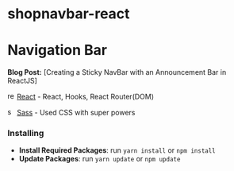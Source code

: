 # shopnavbar-react

# Navigation Bar

**Blog Post:** [Creating a Sticky NavBar with an Announcement Bar in ReactJS]

<img src="https://cdn.jsdelivr.net/npm/simple-icons@3.0.1/icons/react.svg" alt="reactjs" height="15" width="15" />&nbsp;[React](http://reactjs.org) - React, Hooks, React Router(DOM)

<img src="https://cdn.jsdelivr.net/npm/simple-icons@3.0.1/icons/sass.svg" alt="sass" height="15" width="15" />&nbsp;[Sass](https://sass-lang.com) - Used CSS with super powers


### Installing

- **Install Required Packages**: run `yarn install` or `npm install`
- **Update Packages**: run `yarn update` or `npm update`
